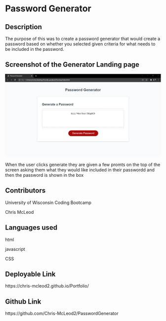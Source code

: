 
<h1>Password Generator</h1>
<h2> Description </h2>
  <p>The purpose of this was to create a password generator that would create a password based on whether you selected given criteria for what needs to be included in the password. </p>


<h2>Screenshot of the Generator Landing page</h2>
 <img src="./develop/PasswordLanding.png"/>

<p> When the user clicks generate they are given a few promts on the top of the screen asking them what they would like included in their passwordd and then the password is shown in the box </p>

  <h2>Contributors</h2>
  <p>University of Wisconsin Coding Bootcamp</p>
  <p>Chris McLeod</p>    
<h2>Languages used</h2>
<p>html</p>
<p>javascript</p>
<p>CSS</p>

 <h2> Deployable Link</h2>
https://chris-mcleod2.github.io/Portfolio/
<h2> Github Link </h2>
https://github.com/Chris-McLeod2/PasswordGenerator 